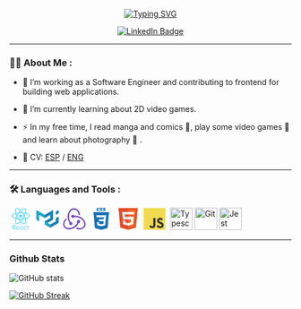 <div align="center">

[![Typing SVG](https://readme-typing-svg.demolab.com?font=Fira+Code&pause=1000&color=A960FF&center=true&vCenter=true&repeat=true&width=435&lines=Hi!+I'm+Diego+Plaza+%F0%9F%92%BB)](https://git.io/typing-svg)

  <a href="https://www.linkedin.com/in/diegoplazagarrido/">
    <img src="https://img.shields.io/badge/LinkedIn-blue?style=for-the-badge&logo=linkedin&logoColor=white" alt="LinkedIn Badge"/>
  </a>

</div>

---

### :man_technologist: About Me :

- :telescope: I’m working as a Software Engineer and contributing to frontend for building web applications.

- :seedling: I’m currently learning about 2D video games.

- :zap: In my free time, I read manga and comics 📖, play some video games 👾 and learn about photography 📸 .

- 📄 CV: [ESP](https://drive.google.com/file/d/1_reebDo9nichEI9Xca83UNlXVcqIRp5N/view?usp=share_link) / [ENG](https://drive.google.com/file/d/1zrIK7hSbLK3Zr-ezNfHELEtbHKOIHy-7/view?usp=share_link)

---

### :hammer_and_wrench: Languages and Tools :

<div>
  <img src="https://github.com/devicons/devicon/blob/master/icons/react/react-original-wordmark.svg" title="React" alt="React" width="40" height="40"/>&nbsp;
  <img src="https://github.com/devicons/devicon/blob/master/icons/materialui/materialui-original.svg" title="Material UI" alt="Material UI" width="40" height="40"/>&nbsp;
  <img src="https://github.com/devicons/devicon/blob/master/icons/redux/redux-original.svg" title="Redux" alt="Redux " width="40" height="40"/>&nbsp;
  <img src="https://github.com/devicons/devicon/blob/master/icons/css3/css3-plain-wordmark.svg"  title="CSS3" alt="CSS" width="40" height="40"/>&nbsp;
  <img src="https://github.com/devicons/devicon/blob/master/icons/html5/html5-original.svg" title="HTML5" alt="HTML" width="40" height="40"/>&nbsp;
  <img src="https://github.com/devicons/devicon/blob/master/icons/javascript/javascript-original.svg" title="JavaScript" alt="JavaScript" width="40" height="40"/>&nbsp;
  <img src="https://cdn.jsdelivr.net/gh/devicons/devicon/icons/typescript/typescript-original.svg" title="Typescript" **alt="Typescript" width="40" height="40"/>
  <img src="https://cdn.jsdelivr.net/gh/devicons/devicon/icons/git/git-original.svg" title="Git" **alt="Git" width="40" height="40"/>
  <img src="https://cdn.jsdelivr.net/gh/devicons/devicon/icons/jest/jest-plain.svg" title="Jest" **alt="Jest" width="40" height="40"/>


</div>

---

### Github Stats

<div>

![GitHub stats](https://github-readme-stats.vercel.app/api?username=dplazagarrido&show_icons=true&theme=jolly&card_width=495)

[![GitHub Streak](https://streak-stats.demolab.com/?user=dplazagarrido&theme=jolly&card_width=400)](https://git.io/streak-stats)
  
 <div />



<!--
**dplazagarrido/dplazagarrido** is a ✨ _special_ ✨ repository because its `README.md` (this file) appears on your GitHub profile.

Here are some ideas to get you started:

- 🔭 I’m currently working on ...
- 🌱 I’m currently learning ...
- 👯 I’m looking to collaborate on ...
- 🤔 I’m looking for help with ...
- 💬 Ask me about ...
- 📫 How to reach me: ...
- 😄 Pronouns: ...
- ⚡ Fun fact: ...
-->

